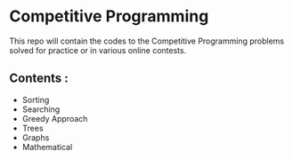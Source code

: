 # Competitive Programming

This repo will contain the codes to the Competitive Programming problems solved for practice or in various online contests.
 
## Contents :
*   Sorting
*   Searching
*   Greedy Approach
*   Trees
*   Graphs
*   Mathematical
